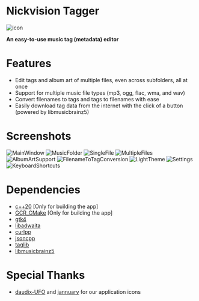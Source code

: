 # Nickvision Tagger
![icon](https://user-images.githubusercontent.com/17648453/171425770-6418fb27-267f-456b-a0cc-c3af165333ce.svg)

**An easy-to-use music tag (metadata) editor**

# Features
- Edit tags and album art of multiple files, even across subfolders, all at once
- Support for multiple music file types (mp3, ogg, flac, wma, and wav)
- Convert filenames to tags and tags to filenames with ease
- Easily download tag data from the internet with the click of a button (powered by libmusicbrainz5)

# Screenshots
![MainWindow](https://user-images.githubusercontent.com/17648453/171565066-5c715e90-61e7-40c7-80a6-77a2bf3079e8.png)
![MusicFolder](https://user-images.githubusercontent.com/17648453/171565079-5287d6c1-2698-48be-b9fd-eea1be912697.png)
![SingleFile](https://user-images.githubusercontent.com/17648453/171565097-69b1195a-4eac-4178-a809-fe0c1f4e81e5.png)
![MultipleFiles](https://user-images.githubusercontent.com/17648453/171565114-e223a9f1-4785-4ec2-bc03-4e9a6976466a.png)
![AlbumArtSupport](https://user-images.githubusercontent.com/17648453/171565137-aba8028e-40d7-473b-92f1-febfc1883fb2.png)
![FilenameToTagConversion](https://user-images.githubusercontent.com/17648453/170810816-406b65fd-7f37-4d11-b821-8e7a82ab9029.png)
![LightTheme](https://user-images.githubusercontent.com/17648453/171565160-0d6dca47-886d-405b-8a11-58f20263cfdc.png)
![Settings](https://user-images.githubusercontent.com/17648453/170810823-6fe3baf0-2826-4ecf-8d30-c75a715095aa.png)
![KeyboardShortcuts](https://user-images.githubusercontent.com/17648453/171565179-e859fc7e-af7f-4f61-beed-f7c3294cfff9.png)

# Dependencies
- [c++20](https://en.cppreference.com/w/cpp/20) [Only for building the app]
- [GCR_CMake](https://github.com/Makman2/GCR_CMake) [Only for building the app]
- [gtk4](https://gtk.org/)
- [libadwaita](https://gnome.pages.gitlab.gnome.org/libadwaita/)
- [curlpp](http://www.curlpp.org/)
- [jsoncpp](https://github.com/open-source-parsers/jsoncpp)
- [taglib](https://taglib.org/)
- [libmusicbrainz5](https://musicbrainz.org/doc/libmusicbrainz)

# Special Thanks
- [daudix-UFO](https://github.com/daudix-UFO) and [jannuary](https://github.com/jannuary) for our application icons
